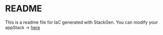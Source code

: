 # README
This is a readme file for IaC generated with StackGen.
You can modify your appStack -> [here](http://main.dev.stackgen.com/appstacks/e686cbd9-6fcd-4f18-9d45-d757096ca15b)
